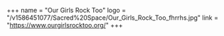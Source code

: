 +++
name = "Our Girls Rock Too"
logo = "/v1586451077/Sacred%20Space/Our_Girls_Rock_Too_fhrrhs.jpg"
link = "https://www.ourgirlsrocktoo.org/"
+++